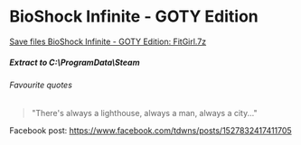 # BioShock Infinite - GOTY Edition
[Save files BioShock Infinite - GOTY Edition: FitGirl.7z](FitGirl.7z?raw=true)

##### Extract to C:\ProgramData\Steam

###### Favourite quotes
> "There's always a lighthouse, always a man, always a city..."

Facebook post: https://www.facebook.com/tdwns/posts/1527832417411705